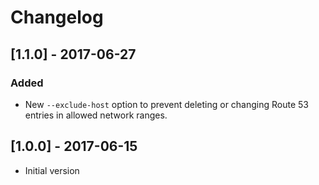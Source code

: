 # Changelog

## [1.1.0] - 2017-06-27
### Added
- New `--exclude-host` option to prevent deleting or changing Route 53 entries
  in allowed network ranges.

## [1.0.0] - 2017-06-15
- Initial version
